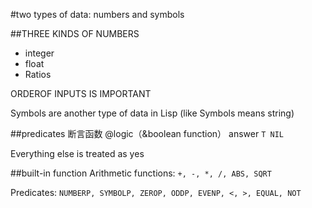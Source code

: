 #two types of data: numbers and symbols

##THREE KINDS OF NUMBERS

- integer
- float
- Ratios

ORDEROF INPUTS IS IMPORTANT

Symbols are another type of data in Lisp (like Symbols means string)

##predicates 断言函数 @logic（&boolean function）
answer `T NIL`

Everything else is treated as yes

##built-in function
Arithmetic functions: `+, -, *, /, ABS, SQRT`

Predicates:	`NUMBERP, SYMBOLP, ZEROP, ODDP, EVENP, <, >,
EQUAL, NOT`
